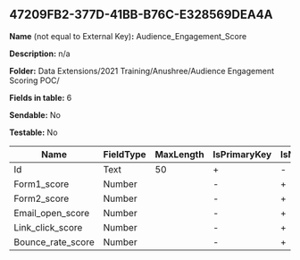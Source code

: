 ## 47209FB2-377D-41BB-B76C-E328569DEA4A

**Name** (not equal to External Key)**:** Audience_Engagement_Score

**Description:** n/a

**Folder:** Data Extensions/2021 Training/Anushree/Audience Engagement Scoring POC/

**Fields in table:** 6

**Sendable:** No

**Testable:** No

| Name | FieldType | MaxLength | IsPrimaryKey | IsNullable | DefaultValue |
| --- | --- | --- | --- | --- | --- |
| Id | Text | 50 | + | - |  |
| Form1_score | Number |  | - | + |  |
| Form2_score | Number |  | - | + |  |
| Email_open_score | Number |  | - | + |  |
| Link_click_score | Number |  | - | + |  |
| Bounce_rate_score | Number |  | - | + |  |
